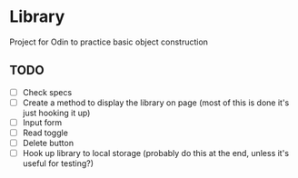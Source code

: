 # Library

Project for Odin to practice basic object construction

## TODO

- [ ] Check specs
- [ ] Create a method to display the library on page (most of this is done it's just hooking it up)
- [ ] Input form
- [ ] Read toggle
- [ ] Delete button
- [ ] Hook up library to local storage (probably do this at the end, unless it's useful for testing?)
